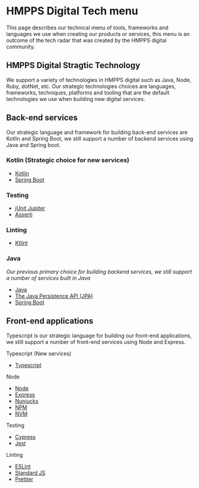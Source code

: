 # HMPPS Digital Tech menu

This page describes our technical menu of tools, frameworks and languages we use when creating our products or services, this menu is an outcome of the tech radar that was created by the HMPPS digital community. 

## HMPPS Digital Stragtic Technology

We support a variety of technologies in HMPPS digital such as Java, Node, Ruby, dotNet, etc. Our strategic technologies choices are languages, frameworks, techniques, platforms and tooling that are the default technologies we use when building new digital services.

## Back-end services

Our strategic language and framework for building back-end services are Kotlin and Spring Boot, we still support a number of backend services using Java and Spring boot.

### Kotlin (Strategic choice for new services) 

- [Kotlin](https://kotlinlang.org)
- [Spring Boot](https://spring.io/projects/spring-boot)
 
### Testing

- [jUnit Jupiter](https://junit.org/junit5/) 
- [Assertj](https://joel-costigliola.github.io/assertj/) 

### Linting

- [Ktlint](https://github.com/pinterest/ktlint)
  
### Java 
*Our previous primary choice for building backend services, we still support a number of services built in Java*
- [Java](https://www.java.com/en/)
- [The Java Persistence API (JPA)](https://docs.oracle.com/javaee/6/tutorial/doc/bnbpz.html)
- [Spring Boot](https://spring.io/projects/spring-boot)

## Front-end applications

Typescript is our strategic language for building our front-end applications, we still support a number of front-end services using Node and Express. 

Typescript (New services)

- [Typescript](https://www.typescriptlang.org)

Node

- [Node](https://nodejs.org/en/)
- [Express](https://expressjs.com)
- [Nunjucks](https://mozilla.github.io/nunjucks/)
- [NPM](https://www.npmjs.com)
- [NVM](https://github.com/nvm-sh/nvm)
 
Testing
- [Cypress](https://www.cypress.io)
- [Jest](https://jestjs.io)

Linting
- [ESLint](https://eslint.org)
- [Standard JS](https://standardjs.com)
- [Prettier](https://prettier.io)
